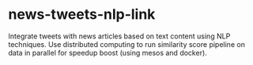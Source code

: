 # news-tweets-nlp-link

Integrate tweets with news articles based on text content using NLP techniques. Use distributed computing to run similarity score pipeline on data in parallel for speedup boost (using mesos and docker).
